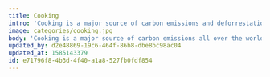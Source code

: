```yaml
---
title: Cooking
intro: 'Cooking is a major source of carbon emissions and deforrestation all over the world.'
image: categories/cooking.jpg
body: 'Cooking is a major source of carbon emissions all over the world, from wood fires to gas burners. It''s also bloody dangerous in some parts of the world. Smoke from open cooking fires [kills more than eight times as many people](http://www.stoveteam.org/services/the-need) as malaria.'
updated_by: d2e48869-19c6-464f-86b8-dbe8bc98ac04
updated_at: 1585143379
id: e71796f8-4b3d-4f40-a1a8-527fb0fdf854
---
```

